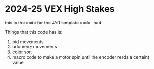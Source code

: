 # 2024-25 VEX High Stakes
this is the code for the JAR template code I had

Things that this code has is:
1. pid movements
2. odometry movements
3. color sort
4. macro code to make a motor spin until the encoder reads a certaint value
   
